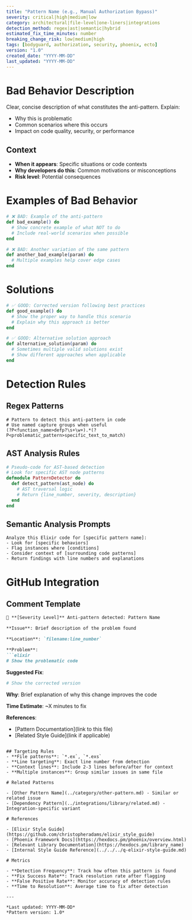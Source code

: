 ```yaml
---
title: "Pattern Name (e.g., Manual Authorization Bypass)"
severity: critical|high|medium|low  
category: architectural|file-level|one-liners|integrations
detection_method: regex|ast|semantic|hybrid
estimated_fix_time_minutes: number
breaking_change_risk: low|medium|high
tags: [bodyguard, authorization, security, phoenix, ecto]
version: "1.0"
created_date: "YYYY-MM-DD"
last_updated: "YYYY-MM-DD"
---
```


# Bad Behavior Description

Clear, concise description of what constitutes the anti-pattern. Explain:
- Why this is problematic
- Common scenarios where this occurs
- Impact on code quality, security, or performance

## Context

- **When it appears**: Specific situations or code contexts
- **Why developers do this**: Common motivations or misconceptions
- **Risk level**: Potential consequences

# Examples of Bad Behavior

```elixir
# ❌ BAD: Example of the anti-pattern
def bad_example() do
  # Show concrete example of what NOT to do
  # Include real-world scenarios when possible
end
```

```elixir
# ❌ BAD: Another variation of the same pattern
def another_bad_example(param) do
  # Multiple examples help cover edge cases
end
```

# Solutions

```elixir
# ✅ GOOD: Corrected version following best practices
def good_example() do
  # Show the proper way to handle this scenario
  # Explain why this approach is better
end
```

```elixir
# ✅ GOOD: Alternative solution approach
def alternative_solution(param) do
  # Sometimes multiple valid solutions exist
  # Show different approaches when applicable
end
```

# Detection Rules

## Regex Patterns
```regex
# Pattern to detect this anti-pattern in code
# Use named capture groups when useful
(?P<function_name>defp?\s+\w+).*(?P<problematic_pattern>specific_text_to_match)
```

## AST Analysis Rules
```elixir
# Pseudo-code for AST-based detection
# Look for specific AST node patterns
defmodule PatternDetector do
  def detect_pattern(ast_node) do
    # AST traversal logic
    # Return {line_number, severity, description}
  end
end
```

## Semantic Analysis Prompts
```text
Analyze this Elixir code for [specific pattern name]:
- Look for [specific behaviors]
- Flag instances where [conditions]
- Consider context of [surrounding code patterns]
- Return findings with line numbers and explanations
```

# GitHub Integration

## Comment Template
```markdown
🚨 **[Severity Level]** Anti-pattern detected: Pattern Name

**Issue**: Brief description of the problem found

**Location**: `filename:line_number`

**Problem**:
```elixir
# Show the problematic code
```

**Suggested Fix**:
```elixir
# Show the corrected version
```

**Why**: Brief explanation of why this change improves the code

**Time Estimate**: ~X minutes to fix

**References**: 
- [Pattern Documentation](link to this file)
- [Related Style Guide](link if applicable)
```

## Targeting Rules
- **File patterns**: `*.ex`, `*.exs`
- **Line targeting**: Exact line number from detection
- **Context lines**: Include 2-3 lines before/after for context
- **Multiple instances**: Group similar issues in same file

# Related Patterns

- [Other Pattern Name](../category/other-pattern.md) - Similar or related issue
- [Dependency Pattern](../integrations/library/related.md) - Integration-specific variant

# References

- [Elixir Style Guide](https://github.com/christopheradams/elixir_style_guide)
- [Phoenix Framework Docs](https://hexdocs.pm/phoenix/overview.html)
- [Relevant Library Documentation](https://hexdocs.pm/library_name)
- [Internal Style Guide Reference](../../../q-elixir-style-guide.md)

# Metrics

- **Detection Frequency**: Track how often this pattern is found
- **Fix Success Rate**: Track resolution rate after flagging
- **False Positive Rate**: Monitor accuracy of detection rules
- **Time to Resolution**: Average time to fix after detection

---

*Last updated: YYYY-MM-DD*  
*Pattern version: 1.0*